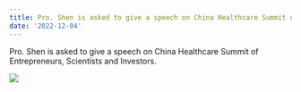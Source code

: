 ```yaml
---
title: Pro. Shen is asked to give a speech on China Healthcare Summit of Entrepreneurs, Scientists and Investors.
date: '2022-12-04'
---
```

Pro. Shen is asked to give a speech on China Healthcare Summit of Entrepreneurs, Scientists and Investors.

![](/images/photo/photo221204.jpg)